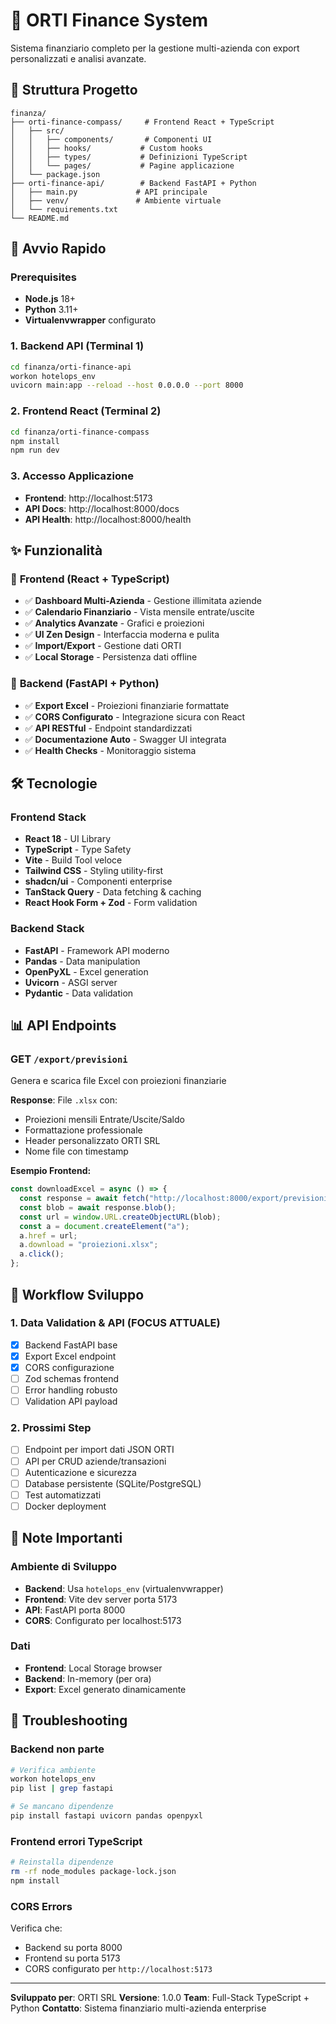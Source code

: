 # 🏢 ORTI Finance System

Sistema finanziario completo per la gestione multi-azienda con export personalizzati e analisi avanzate.

## 📁 Struttura Progetto

```
finanza/
├── orti-finance-compass/     # Frontend React + TypeScript
│   ├── src/
│   │   ├── components/       # Componenti UI
│   │   ├── hooks/           # Custom hooks
│   │   ├── types/           # Definizioni TypeScript
│   │   └── pages/           # Pagine applicazione
│   └── package.json
├── orti-finance-api/        # Backend FastAPI + Python
│   ├── main.py             # API principale
│   ├── venv/               # Ambiente virtuale
│   └── requirements.txt
└── README.md
```

## 🚀 Avvio Rapido

### Prerequisites

- **Node.js** 18+
- **Python** 3.11+
- **Virtualenvwrapper** configurato

### 1. Backend API (Terminal 1)

```bash
cd finanza/orti-finance-api
workon hotelops_env
uvicorn main:app --reload --host 0.0.0.0 --port 8000
```

### 2. Frontend React (Terminal 2)

```bash
cd finanza/orti-finance-compass
npm install
npm run dev
```

### 3. Accesso Applicazione

- **Frontend**: http://localhost:5173
- **API Docs**: http://localhost:8000/docs
- **API Health**: http://localhost:8000/health

## ✨ Funzionalità

### 🎯 **Frontend (React + TypeScript)**

- ✅ **Dashboard Multi-Azienda** - Gestione illimitata aziende
- ✅ **Calendario Finanziario** - Vista mensile entrate/uscite
- ✅ **Analytics Avanzate** - Grafici e proiezioni
- ✅ **UI Zen Design** - Interfaccia moderna e pulita
- ✅ **Import/Export** - Gestione dati ORTI
- ✅ **Local Storage** - Persistenza dati offline

### 🔧 **Backend (FastAPI + Python)**

- ✅ **Export Excel** - Proiezioni finanziarie formattate
- ✅ **CORS Configurato** - Integrazione sicura con React
- ✅ **API RESTful** - Endpoint standardizzati
- ✅ **Documentazione Auto** - Swagger UI integrata
- ✅ **Health Checks** - Monitoraggio sistema

## 🛠️ Tecnologie

### Frontend Stack

- **React 18** - UI Library
- **TypeScript** - Type Safety
- **Vite** - Build Tool veloce
- **Tailwind CSS** - Styling utility-first
- **shadcn/ui** - Componenti enterprise
- **TanStack Query** - Data fetching & caching
- **React Hook Form + Zod** - Form validation

### Backend Stack

- **FastAPI** - Framework API moderno
- **Pandas** - Data manipulation
- **OpenPyXL** - Excel generation
- **Uvicorn** - ASGI server
- **Pydantic** - Data validation

## 📊 API Endpoints

### GET `/export/previsioni`

Genera e scarica file Excel con proiezioni finanziarie

**Response**: File `.xlsx` con:

- Proiezioni mensili Entrate/Uscite/Saldo
- Formattazione professionale
- Header personalizzato ORTI SRL
- Nome file con timestamp

**Esempio Frontend:**

```typescript
const downloadExcel = async () => {
  const response = await fetch("http://localhost:8000/export/previsioni");
  const blob = await response.blob();
  const url = window.URL.createObjectURL(blob);
  const a = document.createElement("a");
  a.href = url;
  a.download = "proiezioni.xlsx";
  a.click();
};
```

## 🔄 Workflow Sviluppo

### 1. **Data Validation & API** (FOCUS ATTUALE)

- [X] Backend FastAPI base
- [X] Export Excel endpoint
- [X] CORS configurazione
- [ ] Zod schemas frontend
- [ ] Error handling robusto
- [ ] Validation API payload

### 2. **Prossimi Step**

- [ ] Endpoint per import dati JSON ORTI
- [ ] API per CRUD aziende/transazioni
- [ ] Autenticazione e sicurezza
- [ ] Database persistente (SQLite/PostgreSQL)
- [ ] Test automatizzati
- [ ] Docker deployment

## 🚨 Note Importanti

### Ambiente di Sviluppo

- **Backend**: Usa `hotelops_env` (virtualenvwrapper)
- **Frontend**: Vite dev server porta 5173
- **API**: FastAPI porta 8000
- **CORS**: Configurato per localhost:5173

### Dati

- **Frontend**: Local Storage browser
- **Backend**: In-memory (per ora)
- **Export**: Excel generato dinamicamente

## 🔧 Troubleshooting

### Backend non parte

```bash
# Verifica ambiente
workon hotelops_env
pip list | grep fastapi

# Se mancano dipendenze
pip install fastapi uvicorn pandas openpyxl
```

### Frontend errori TypeScript

```bash
# Reinstalla dipendenze
rm -rf node_modules package-lock.json
npm install
```

### CORS Errors

Verifica che:

- Backend su porta 8000
- Frontend su porta 5173
- CORS configurato per `http://localhost:5173`

---

**Sviluppato per**: ORTI SRL
**Versione**: 1.0.0
**Team**: Full-Stack TypeScript + Python
**Contatto**: Sistema finanziario multi-azienda enterprise
